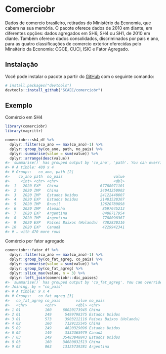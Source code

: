 
<!-- README.md is generated from README.Rmd. Please edit that file -->

# Comerciobr

<!-- badges: start -->

<!-- badges: end -->

Dados de comercio brasileiro, retirados do Ministério da Economia, que
cabem na sua memória. O pacote oferece dados de 2010 em diante, em
diferentes opções: dados agregados em SH6, SH4 ou SH1, de 2010 em
diante. Também oferece dados consolidados, discriminados por país e ano,
para as quatro classificações de comercio exterior oferecidas pelo
Minsitério da Economia: CGCE, CUCI, ISIC e Fator Agregado.

## Instalação

Você pode instalar o pacote a partir do [GitHub](https://github.com/)
com o seguinte comando:

``` r
# install.packages("devtools")
devtools::install_github("SCAEC/comerciobr")
```

## Exemplo

Comércio em SH4

``` r
library(comerciobr)
library(magrittr)

comerciobr::sh4_df %>% 
  dplyr::filter(co_ano == max(co_ano)-1) %>% 
  dplyr::group_by(co_ano, path, no_pais) %>%
  dplyr::summarise(value = sum(value)) %>% 
  dplyr::arrange(desc(value))
#> `summarise()` has grouped output by 'co_ano', 'path'. You can override using the `.groups` argument.
#> # A tibble: 480 x 4
#> # Groups:   co_ano, path [2]
#>    co_ano path  no_pais                       value
#>     <int> <chr> <chr>                         <dbl>
#>  1   2020 EXP   China                   67788071101
#>  2   2020 IMP   China                   34041250902
#>  3   2020 IMP   Estados Unidos          24122448007
#>  4   2020 EXP   Estados Unidos          21481528307
#>  5   2020 IMP   Brasil                  12620789898
#>  6   2020 IMP   Alemanha                 8597645213
#>  7   2020 EXP   Argentina                8488717954
#>  8   2020 IMP   Argentina                7788098367
#>  9   2020 EXP   Países Baixos (Holanda)  7382820316
#> 10   2020 EXP   Canadá                   4229942341
#> # … with 470 more rows
```

Comércio por fator agregado

``` r
comerciobr::fator_df %>%
  dplyr::filter(co_ano == max(co_ano)-1) %>%
  dplyr::group_by(co_fat_agreg, co_pais) %>%
  dplyr::summarise(value = sum(value)) %>%
  dplyr::group_by(co_fat_agreg) %>% 
  dplyr::slice_max(value, n = 3) %>%
  dplyr::left_join(comerciobr::dic_paises)
#> `summarise()` has grouped output by 'co_fat_agreg'. You can override using the `.groups` argument.
#> Joining, by = "co_pais"
#> # A tibble: 9 x 4
#> # Groups:   co_fat_agreg [3]
#>   co_fat_agreg co_pais       value no_pais                
#>   <chr>        <chr>         <dbl> <chr>                  
#> 1 01           160     60020173945 China                  
#> 2 01           249      5499798375 Estados Unidos         
#> 3 01           573      3903212116 Países Baixos (Holanda)
#> 4 02           160      7129115545 China                  
#> 5 02           249      4620329096 Estados Unidos         
#> 6 02           149      3332365979 Canadá                 
#> 7 03           249     35483848843 Estados Unidos         
#> 8 03           160     34680032513 China                  
#> 9 03           063     13125739281 Argentina
```
